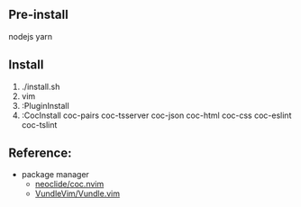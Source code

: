 ## Pre-install
nodejs
yarn

## Install
1. ./install.sh
2. vim 
3. :PluginInstall
4. :CocInstall coc-pairs coc-tsserver coc-json coc-html coc-css coc-eslint coc-tslint



## Reference:
* package manager
  * [neoclide/coc.nvim](https://github.com/neoclide/coc.nvim)
  * [VundleVim/Vundle.vim](https://github.com/VundleVim/Vundle.vim)
